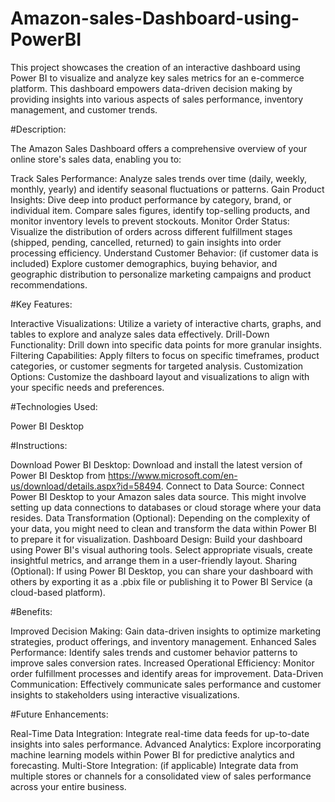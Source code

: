 # Amazon-sales-Dashboard-using-PowerBI
This project showcases the creation of an interactive dashboard using Power BI to visualize and analyze key sales metrics for an e-commerce platform. This dashboard empowers data-driven decision making by providing insights into various aspects of sales performance, inventory management, and customer trends.

#Description:

The Amazon Sales Dashboard offers a comprehensive overview of your online store's sales data, enabling you to:

Track Sales Performance: Analyze sales trends over time (daily, weekly, monthly, yearly) and identify seasonal fluctuations or patterns.
Gain Product Insights: Dive deep into product performance by category, brand, or individual item. Compare sales figures, identify top-selling products, and monitor inventory levels to prevent stockouts.
Monitor Order Status: Visualize the distribution of orders across different fulfillment stages (shipped, pending, cancelled, returned) to gain insights into order processing efficiency.
Understand Customer Behavior: (if customer data is included) Explore customer demographics, buying behavior, and geographic distribution to personalize marketing campaigns and product recommendations.

#Key Features:

Interactive Visualizations: Utilize a variety of interactive charts, graphs, and tables to explore and analyze sales data effectively.
Drill-Down Functionality: Drill down into specific data points for more granular insights.
Filtering Capabilities: Apply filters to focus on specific timeframes, product categories, or customer segments for targeted analysis.
Customization Options: Customize the dashboard layout and visualizations to align with your specific needs and preferences.

#Technologies Used:

Power BI Desktop

#Instructions:

Download Power BI Desktop: Download and install the latest version of Power BI Desktop from https://www.microsoft.com/en-us/download/details.aspx?id=58494.
Connect to Data Source: Connect Power BI Desktop to your Amazon sales data source. This might involve setting up data connections to databases or cloud storage where your data resides.
Data Transformation (Optional): Depending on the complexity of your data, you might need to clean and transform the data within Power BI to prepare it for visualization.
Dashboard Design: Build your dashboard using Power BI's visual authoring tools. Select appropriate visuals, create insightful metrics, and arrange them in a user-friendly layout.
Sharing (Optional): If using Power BI Desktop, you can share your dashboard with others by exporting it as a .pbix file or publishing it to Power BI Service (a cloud-based platform).

#Benefits:

Improved Decision Making: Gain data-driven insights to optimize marketing strategies, product offerings, and inventory management.
Enhanced Sales Performance: Identify sales trends and customer behavior patterns to improve sales conversion rates.
Increased Operational Efficiency: Monitor order fulfillment processes and identify areas for improvement.
Data-Driven Communication: Effectively communicate sales performance and customer insights to stakeholders using interactive visualizations.

#Future Enhancements:

Real-Time Data Integration: Integrate real-time data feeds for up-to-date insights into sales performance.
Advanced Analytics: Explore incorporating machine learning models within Power BI for predictive analytics and forecasting.
Multi-Store Integration: (if applicable) Integrate data from multiple stores or channels for a consolidated view of sales performance across your entire business.
